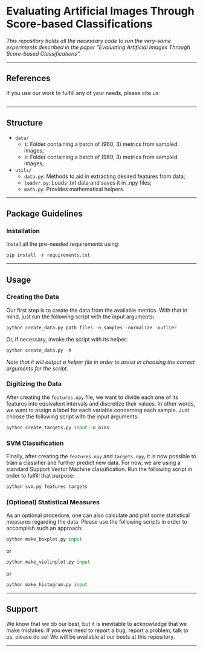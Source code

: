 # Evaluating Artificial Images Through Score-based Classifications

*This repository holds all the necessary code to run the very-same experiments described in the paper "Evaluating Artificial Images Through Score-based Classifications".*

---

## References

If you use our work to fulfill any of your needs, please cite us:

```
```

---

## Structure

  * `data/`
    * `1`: Folder containing a batch of (960, 3) metrics from sampled images;
    * `2`: Folder containing a batch of (960, 3) metrics from sampled images;
  * `utils/`
    * `data.py`: Methods to aid in extracting desired features from data;
    * `loader.py`: Loads .txt data and saves it in .npy files;
    * `math.py`: Provides mathematical helpers.
    
---

## Package Guidelines

### Installation

Install all the pre-needed requirements using:

```Python
pip install -r requirements.txt
```

---

## Usage

### Creating the Data

Our first step is to create the data from the available metrics. With that in mind, just run the following script with the input arguments:

```Python
python create_data.py path files -n_samples -normalize -outlier
```

Or, if necessary, invoke the script with its helper:

```Python
python create_data.py -h
```

*Note that it will output a helper file in order to assist in choosing the correct arguments for the script.*

### Digitizing the Data

After creating the `features.npy` file, we want to divide each one of its features into equivalent intervals and discretize their values. In other words, we want to assign a label for each variable concerning each sample. Just choose the following script with the input arguments:

```Python
python create_targets.py input -n_bins
```

### SVM Classification

Finally, after creating the `features.npy` and `targets.npy`, it is now possible to train a classifier and further predict new data. For now, we are using a standard Support Vector Machine classification. Run the following script in order to fulfill that purpose:

```Python
python svm.py features targets
```

### (Optional) Statistical Measures

As an optional procedure, one can also calculate and plot some statistical measures regarding the data. Please use the following scripts in order to accomplish such an approach:

```Python
python make_boxplot.py input
```

or

```Python
python make_violinplot.py input
```

or

```Python
python make_histogram.py input
```

---

## Support

We know that we do our best, but it is inevitable to acknowledge that we make mistakes. If you ever need to report a bug, report a problem, talk to us, please do so! We will be available at our bests at this repository.

---
